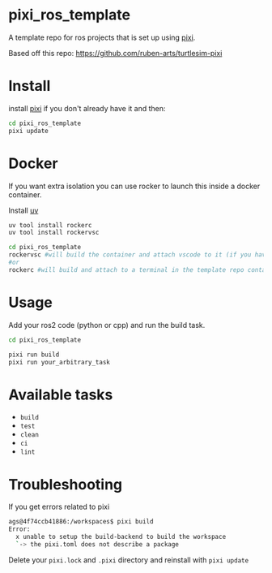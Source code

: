 # pixi_ros_template
A template repo for ros projects that is set up using [pixi](https://pixi.sh). 

Based off this repo: https://github.com/ruben-arts/turtlesim-pixi

# Install

install [pixi](https://pixi.sh/latest/) if you don't already have it and then:

```bash
cd pixi_ros_template
pixi update
```

# Docker

If you want extra isolation you can use rocker to launch this inside a docker container.

Install [uv](https://docs.astral.sh/uv/getting-started/installation/)

```bash
uv tool install rockerc
uv tool install rockervsc
```



```bash
cd pixi_ros_template
rockervsc #will build the container and attach vscode to it (if you have the devcontainers extension)
#or 
rockerc #will build and attach to a terminal in the template repo container
```

# Usage

Add your ros2 code (python or cpp) and run the build task.

```bash
cd pixi_ros_template

pixi run build
pixi run your_arbitrary_task
```

# Available tasks
- `build`
- `test`
- `clean`
- `ci`
- `lint`

# Troubleshooting

If you get errors related to pixi

```bash
ags@4f74ccb41886:/workspaces$ pixi build
Error: 
  x unable to setup the build-backend to build the workspace
  `-> the pixi.toml does not describe a package
```

Delete your `pixi.lock` and `.pixi` directory and reinstall with `pixi update`
